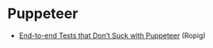# Puppeteer

* [End-to-end Tests that Don’t Suck with Puppeteer](https://ropig.com/blog/end-end-tests-dont-suck-puppeteer/)
  (Ropig)
